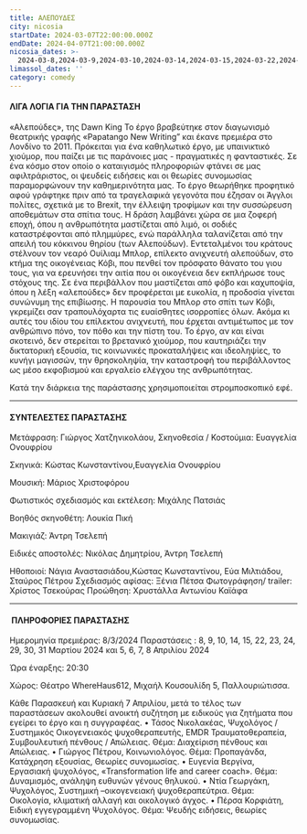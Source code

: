 ```yaml
---
title: ΑΛΕΠΟΥΔΕΣ
city: nicosia
startDate: 2024-03-07T22:00:00.000Z
endDate: 2024-04-07T21:00:00.000Z
nicosia_dates: >-
  2024-03-8,2024-03-9,2024-03-10,2024-03-14,2024-03-15,2024-03-22,2024-03-23,2024-03-24,2024-03-29,2024-03-30,2024-03-31,2024-04-5,2024-04-6,2024-04-7,2024-04-8
limassol_dates: ''
category: comedy
---
```


#### ΛΙΓΑ ΛΟΓΙΑ ΓΙΑ ΤΗΝ ΠΑΡΑΣΤΑΣΗ

«Αλεπούδες», της Dawn King
Το έργο βραβεύτηκε στον διαγωνισμό θεατρικής γραφής «Papatango New Writing” και
έκανε πρεμιέρα στο Λονδίνο το 2011.
Πρόκειται για ένα καθηλωτικό έργο, με υπαινικτικό χιούμορ, που παίζει με τις
παράνοιες μας - πραγματικές η φανταστικές. Σε ένα κόσμο στον οποίο ο
καταιγισμός πληροφοριών φτάνει σε μας αφιλτράριστος, οι ψευδείς ειδήσεις και οι
θεωρίες συνομωσίας παραμορφώνουν την καθημερινότητα μας.
Το έργο θεωρήθηκε προφητικό αφού γράφτηκε πριν από τα τραγελαφικά γεγονότα που
έζησαν οι Άγγλοι πολίτες,
σχετικά με το Brexit, την έλλειψη τροφίμων και την συσσώρευση αποθεμάτων στα
σπίτια τους.
Η δράση λαμβάνει χώρα σε μια ζοφερή εποχή, όπου η ανθρωπότητα μαστίζεται από
λιμό, οι σοδιές καταστρέφονται από πλημμύρες, ενώ παράλληλα ταλανίζεται από την
απειλή του κόκκινου θηρίου (των Αλεπούδων). Εντεταλμένοι του κράτους στέλνουν
τον νεαρό Ουίλιαμ Μπλορ, επίλεκτο ανιχνευτή αλεπούδων, στο κτήμα της
οικογένειας Κόβι, που πενθεί τον πρόσφατο θάνατο του γιου τους, για να
ερευνήσει την αιτία που οι οικογένεια δεν εκπλήρωσε τους στόχους της.
Σε ένα περιβάλλον που μαστίζεται από φόβο και καχυποψία, όπου η λέξη
«αλεπούδες» δεν προφέρεται με ευκολία, η προδοσία γίνεται συνώνυμη της
επιβίωσης. Η παρουσία του Μπλορ στο σπίτι των Κόβι, γκρεμίζει σαν τραπουλόχαρτα
τις ευαίσθητες ισορροπίες όλων. Ακόμα κι αυτές του ιδίου του επίλεκτου
ανιχνευτή, που έρχεται αντιμέτωπος με τον ανθρώπινο πόνο, τον πόθο και την
πίστη του.
Το έργο, αν και είναι σκοτεινό, δεν στερείται το βρετανικό χιούμορ, που
καυτηριάζει την δικτατορική εξουσία, τις
κοινωνικές προκαταλήψεις και ιδεοληψίες, το κυνήγι μαγισσών, την θρησκοληψία,
την καταστροφή του
περιβάλλοντος ως μέσο εκφοβισμού και εργαλείο ελέγχου της ανθρωπότητας.


Κατά την διάρκεια της παράστασης χρησιμοποιείται στρομποσκοπικό εφέ.

***

#### ΣΥΝΤΕΛΕΣΤΕΣ ΠΑΡΑΣΤΑΣΗΣ

Μετάφραση: Γιώργος Χατζηνικολάου,
Σκηνοθεσία / Κοστούμια: Ευαγγελία Ονουφρίου

Σκηνικά: Κώστας Κωνσταντίνου,Ευαγγελία Ονουφρίου

Μουσική: Μάριος Χριστοφόρου

Φωτιστικός σχεδιασμός και εκτέλεση: Μιχάλης Πατσιάς

Βοηθός σκηνοθέτη: Λουκία Πική

Μακιγιάζ: Άντρη Τσελεπή

Ειδικές αποστολές: Νικόλας Δημητρίου, Άντρη Τσελεπή

Ηθοποιοί: Νάγια Αναστασιάδου,Κώστας Κωνσταντίνου, Εύα Μιλτιάδου, Σταύρος Πέτρου
Σχεδιασμός αφίσας: Ξένια Πέτσα
Φωτογράφηση/ trailer: Χρίστος Τσεκούρας
Προώθηση: Χρυστάλλα Αντωνίου Καϊάφα

***

####  ΠΛΗΡΟΦΟΡΙΕΣ ΠΑΡΑΣΤΑΣΗΣ

Ημερομηνία πρεμιέρας: 8/3/2024
Παραστάσεις : 8, 9, 10, 14, 15, 22, 23, 24, 29, 30, 31 Μαρτίου 2024 και 5, 6,
7, 8 Απριλίου 2024


Ώρα έναρξης: 20:30


Χώρος: Θέατρο WhereHaus612, Μιχαήλ Κουσουλίδη 5, Παλλουριώτισσα.

Κάθε Παρασκευή και Κυριακή 7 Απριλίου, μετά το τέλος των παραστάσεων ακολουθεί ανοικτή συζήτηση με ειδικούς για ζητήματα που εγείρει το έργο και η συγγραφέας.
• Τάσος Νικολακέας, Ψυχολόγος / Συστημικός Οικογενειακός ψυχοθεραπευτής, EMDR
Τραυματοθεραπεία, Συμβουλευτική πένθους / Απώλειας. Θέμα: Διαχείριση πένθους
και Απώλειας.
• Γιώργος Πέτρου, Κοινωνιολόγος. Θέμα: Προπαγάνδα, Κατάχρηση εξουσίας, Θεωρίες
συνομωσίας.
• Ευγενία Βεργίνα, Εργασιακή ψυχολόγος, «Transformation life and career coach».
Θέμα: Δυναμισμός, ανάληψη ευθυνών γένους θηλυκού.
• Ντία Γεωργάκη, Ψυχολόγος, Συστημική –οικογενειακή ψυχοθεραπεύτρια. Θέμα:
Οικολογία, κλιματική αλλαγή και οικολογικό άγχος.
• Πέρσα Κορφιάτη, Ειδική εγγεγραμμένη Ψυχολόγος. Θέμα: Ψευδής ειδήσεις, θεωρίες
συνομωσίας.
